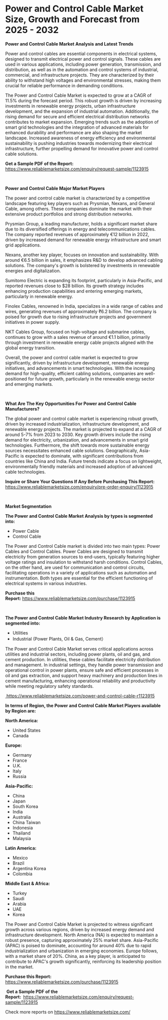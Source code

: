 <p><h1>Power and Control Cable Market Size, Growth and Forecast from 2025 - 2032</h1></p><p><strong>Power and Control Cable Market Analysis and Latest Trends</strong></p>
<p><p>Power and control cables are essential components in electrical systems, designed to transmit electrical power and control signals. These cables are used in various applications, including power generation, transmission, and distribution, as well as in the automation and control systems of industrial, commercial, and infrastructure projects. They are characterized by their ability to withstand high voltages and environmental stresses, making them crucial for reliable performance in demanding conditions.</p><p>The Power and Control Cable Market is expected to grow at a CAGR of 11.5% during the forecast period. This robust growth is driven by increasing investments in renewable energy projects, urban infrastructure development, and the expansion of industrial automation. Additionally, the rising demand for secure and efficient electrical distribution networks contributes to market expansion. Emerging trends such as the adoption of smart grid technologies and the integration of advanced materials for enhanced durability and performance are also shaping the market landscape. Increased awareness of energy efficiency and environmental sustainability is pushing industries towards modernizing their electrical infrastructure, further propelling demand for innovative power and control cable solutions.</p></p>
<p><strong>Get a Sample PDF of the Report:&nbsp;</strong> <a href="https://www.reliablemarketsize.com/enquiry/request-sample/1123915?utm_campaign=2281&utm_medium=2&utm_source=Github&utm_content=ia&utm_term=06042025&utm_id=power-and-control-cable">https://www.reliablemarketsize.com/enquiry/request-sample/1123915</a></p>
<p>&nbsp;</p>
<p><strong>Power and Control Cable Major Market Players</strong></p>
<p><p>The power and control cable market is characterized by a competitive landscape featuring key players such as Prysmian, Nexans, and General Cable, among others. These companies dominate the market with their extensive product portfolios and strong distribution networks.</p><p>Prysmian Group, a leading manufacturer, holds a significant market share due to its diversified offerings in energy and telecommunications cables. The company reported revenues of approximately €12 billion in 2022, driven by increased demand for renewable energy infrastructure and smart grid applications.</p><p>Nexans, another key player, focuses on innovation and sustainability. With around €6.5 billion in sales, it emphasizes R&D to develop advanced cabling solutions. The company's growth is bolstered by investments in renewable energies and digitalization.</p><p>Sumitomo Electric is expanding its footprint, particularly in Asia-Pacific, and reported revenues close to $28 billion. Its growth strategy includes enhancing production capabilities and entering emerging markets, particularly in renewable energy.</p><p>Finolex Cables, renowned in India, specializes in a wide range of cables and wires, generating revenues of approximately ₹6.2 billion. The company is poised for growth due to rising infrastructure projects and government initiatives in power supply.</p><p>NKT Cables Group, focused on high-voltage and submarine cables, continues to grow with a sales revenue of around €1.1 billion, primarily through investment in renewable energy cable projects aligned with the global energy transition.</p><p>Overall, the power and control cable market is expected to grow significantly, driven by infrastructure development, renewable energy initiatives, and advancements in smart technologies. With the increasing demand for high-quality, efficient cabling solutions, companies are well-positioned for future growth, particularly in the renewable energy sector and emerging markets.</p></p>
<p>&nbsp;</p>
<p><strong>What Are The Key Opportunities For Power and Control Cable Manufacturers?</strong></p>
<p><p>The global power and control cable market is experiencing robust growth, driven by increased industrialization, infrastructure development, and renewable energy projects. The market is projected to expand at a CAGR of around 5-7% from 2023 to 2030. Key growth drivers include the rising demand for electricity, urbanization, and advancements in smart grid technologies. Furthermore, the shift towards more sustainable energy sources necessitates enhanced cable solutions. Geographically, Asia-Pacific is expected to dominate, with significant contributions from countries like China and India. Future trends indicate a focus on lightweight, environmentally friendly materials and increased adoption of advanced cable technologies.</p></p>
<p><strong>Inquire or Share Your Questions If Any Before Purchasing This Report:</strong> <a href="https://www.reliablemarketsize.com/enquiry/pre-order-enquiry/1123915?utm_campaign=2281&utm_medium=2&utm_source=Github&utm_content=ia&utm_term=06042025&utm_id=power-and-control-cable">https://www.reliablemarketsize.com/enquiry/pre-order-enquiry/1123915</a></p>
<p>&nbsp;</p>
<p><strong>Market Segmentation</strong></p>
<p><strong>The Power and Control Cable Market Analysis by types is segmented into:</strong></p>
<p><ul><li>Power Cable</li><li>Control Cable</li></ul></p>
<p><p>The Power and Control Cable market is divided into two main types: Power Cables and Control Cables. Power Cables are designed to transmit electricity from generation sources to end-users, typically featuring higher voltage ratings and insulation to withstand harsh conditions. Control Cables, on the other hand, are used for communication and control circuits, facilitating operations in a variety of applications such as automation and instrumentation. Both types are essential for the efficient functioning of electrical systems in various industries.</p></p>
<p><strong>Purchase this Report:&nbsp;</strong><a href="https://www.reliablemarketsize.com/purchase/1123915?utm_campaign=2281&utm_medium=2&utm_source=Github&utm_content=ia&utm_term=06042025&utm_id=power-and-control-cable">https://www.reliablemarketsize.com/purchase/1123915</a></p>
<p>&nbsp;</p>
<p><strong>The Power and Control Cable Market Industry Research by Application is segmented into:</strong></p>
<p><ul><li>Utilities</li><li>Industrial (Power Plants, Oil & Gas, Cement）</li></ul></p>
<p><p>The Power and Control Cable Market serves critical applications across utilities and industrial sectors, including power plants, oil and gas, and cement production. In utilities, these cables facilitate electricity distribution and management. In industrial settings, they handle power transmission and operational control in power plants, ensure safe and efficient processes in oil and gas extraction, and support heavy machinery and production lines in cement manufacturing, enhancing operational reliability and productivity while meeting regulatory safety standards.</p></p>
<p><a href="https://www.reliablemarketsize.com/power-and-control-cable-r1123915?utm_campaign=2281&utm_medium=2&utm_source=Github&utm_content=ia&utm_term=06042025&utm_id=power-and-control-cable">&nbsp;https://www.reliablemarketsize.com/power-and-control-cable-r1123915</a></p>
<p><strong>In terms of Region, the Power and Control Cable Market Players available by Region are:</strong></p>
<p>
    <p> <strong> North America: </strong>
        <ul>
            <li>United States</li>
            <li>Canada</li>
        </ul>
        </p> 
    <p> <strong> Europe: </strong>
        <ul>
            <li>Germany</li>
            <li>France</li>
            <li>U.K.</li>
            <li>Italy</li>
            <li>Russia</li>
        </ul>
        </p> 
    <p> <strong> Asia-Pacific: </strong>
        <ul>
            <li>China</li>
            <li>Japan</li>
            <li>South Korea</li>
            <li>India</li>
            <li>Australia</li>
            <li>China Taiwan</li>
            <li>Indonesia</li>
            <li>Thailand</li>
            <li>Malaysia</li>
        </ul>
        </p> 
    <p> <strong> Latin America: </strong>
        <ul>
            <li>Mexico</li>
            <li>Brazil</li>
            <li>Argentina Korea</li>
            <li>Colombia</li>
        </ul>
        </p> 
    <p> <strong> Middle East & Africa: </strong>
        <ul>
            <li>Turkey</li>
            <li>Saudi</li>
            <li>Arabia</li>
            <li>UAE</li>
            <li>Korea</li>
        </ul>
    </p>
    </p>
<p><p>The Power and Control Cable Market is projected to witness significant growth across various regions, driven by increased energy demand and infrastructure development. North America (NA) is expected to maintain a robust presence, capturing approximately 25% market share. Asia-Pacific (APAC) is poised to dominate, accounting for around 40% due to rapid industrialization and urbanization in emerging economies. Europe follows, with a market share of 20%. China, as a key player, is anticipated to contribute to APAC's growth significantly, reinforcing its leadership position in the market.</p></p>
<p><strong>Purchase this Report: </strong><a href="https://www.reliablemarketsize.com/purchase/1123915?utm_campaign=2281&utm_medium=2&utm_source=Github&utm_content=ia&utm_term=06042025&utm_id=power-and-control-cable">https://www.reliablemarketsize.com/purchase/1123915</a></p>
<p>&nbsp;<strong>Get a Sample PDF of the Report:&nbsp;&nbsp;</strong><a href="https://www.reliablemarketsize.com/enquiry/request-sample/1123915?utm_campaign=2281&utm_medium=2&utm_source=Github&utm_content=ia&utm_term=06042025&utm_id=power-and-control-cable">https://www.reliablemarketsize.com/enquiry/request-sample/1123915</a></p>
<p><strong></strong></p>
<p>Check more reports on <a href="https://www.reliablemarketsize.com/?utm_campaign=2281&utm_medium=2&utm_source=Github&utm_content=ia&utm_term=06042025&utm_id=power-and-control-cable">https://www.reliablemarketsize.com/</a></p>